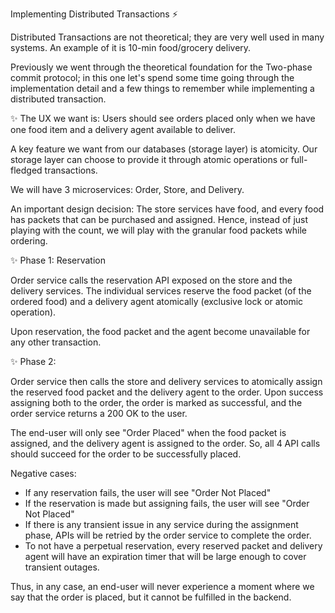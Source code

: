 Implementing Distributed Transactions ⚡

Distributed Transactions are not theoretical; they are very well used in many systems. An example of it is 10-min food/grocery delivery.

Previously we went through the theoretical foundation for the Two-phase commit protocol; in this one let's spend some time going through the implementation detail and a few things to remember while implementing a distributed transaction.

✨ The UX we want is: Users should see orders placed only when we have one food item and a delivery agent available to deliver.

A key feature we want from our databases (storage layer) is atomicity. Our storage layer can choose to provide it through atomic operations or full-fledged transactions.

We will have 3 microservices: Order, Store, and Delivery.

An important design decision: The store services have food, and every food has packets that can be purchased and assigned. Hence, instead of just playing with the count, we will play with the granular food packets while ordering.

✨ Phase 1: Reservation

Order service calls the reservation API exposed on the store and the delivery services. The individual services reserve the food packet (of the ordered food) and a delivery agent atomically (exclusive lock or atomic operation).

Upon reservation, the food packet and the agent become unavailable for any other transaction.

✨ Phase 2:

Order service then calls the store and delivery services to atomically assign the reserved food packet and the delivery agent to the order. Upon success assigning both to the order, the order is marked as successful, and the order service returns a 200 OK to the user.

The end-user will only see "Order Placed" when the food packet is assigned, and the delivery agent is assigned to the order. So, all 4 API calls should succeed for the order to be successfully placed.

Negative cases:

- If any reservation fails, the user will see "Order Not Placed"
- If the reservation is made but assigning fails, the user will see "Order Not Placed"
- If there is any transient issue in any service during the assignment phase, APIs will be retried by the order service to complete the order.
- To not have a perpetual reservation, every reserved packet and delivery agent will have an expiration timer that will be large enough to cover transient outages.

Thus, in any case, an end-user will never experience a moment where we say that the order is placed, but it cannot be fulfilled in the backend.
